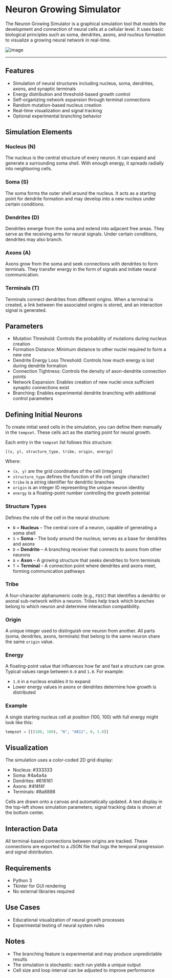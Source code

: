 # Neuron Growing Simulator

The Neuron Growing Simulator is a graphical simulation tool that models the development and connection of neural cells at a cellular level. It uses basic biological principles such as soma, dendrites, axons, and nucleus formation to visualize a growing neural network in real-time.

![image](https://github.com/user-attachments/assets/eb2aed58-8f43-4832-8338-d15045e0c36c)

___

## Features

- Simulation of neural structures including nucleus, soma, dendrites, axons, and synaptic terminals
- Energy distribution and threshold-based growth control
- Self-organizing network expansion through terminal connections
- Random mutation-based nucleus creation
- Real-time visualization and signal tracking
- Optional experimental branching behavior

## Simulation Elements

### Nucleus (N)
The nucleus is the central structure of every neuron. It can expand and generate a surrounding soma shell. With enough energy, it spreads radially into neighboring cells.

### Soma (S)
The soma forms the outer shell around the nucleus. It acts as a starting point for dendrite formation and may develop into a new nucleus under certain conditions.

### Dendrites (D)
Dendrites emerge from the soma and extend into adjacent free areas. They serve as the receiving arms for neural signals. Under certain conditions, dendrites may also branch.

### Axons (A)
Axons grow from the soma and seek connections with dendrites to form terminals. They transfer energy in the form of signals and initiate neural communication.

### Terminals (T)
Terminals connect dendrites from different origins. When a terminal is created, a link between the associated origins is stored, and an interaction signal is generated.

## Parameters

- Mutation Threshold: Controls the probability of mutations during nucleus creation
- Formation Distance: Minimum distance to other nuclei required to form a new one
- Dendrite Energy Loss Threshold: Controls how much energy is lost during dendrite formation
- Connection Tightness: Controls the density of axon-dendrite connection points
- Network Expansion: Enables creation of new nuclei once sufficient synaptic connections exist
- Branching: Enables experimental dendrite branching with additional control parameters

## Defining Initial Neurons

To create initial seed cells in the simulation, you can define them manually in the `tempset`. These cells act as the starting point for neural growth.

Each entry in the `tempset` list follows this structure:

`[(x, y), structure_type, tribe, origin, energy]`

Where:
- `(x, y)` are the grid coordinates of the cell (integers)
- `structure_type` defines the function of the cell (single character)
- `tribe` is a string identifier for dendritic branches
- `origin` is an integer ID representing the unique neuron identity
- `energy` is a floating-point number controlling the growth potential

### Structure Types

Defines the role of the cell in the neural structure:

- `N` = **Nucleus** – The central core of a neuron, capable of generating a soma shell
- `S` = **Soma** – The body around the nucleus; serves as a base for dendrites and axons
- `D` = **Dendrite** – A branching receiver that connects to axons from other neurons
- `A` = **Axon** – A growing structure that seeks dendrites to form terminals
- `T` = **Terminal** – A connection point where dendrites and axons meet, forming communication pathways

### Tribe

A four-character alphanumeric code (e.g., `FQ3C`) that identifies a dendritic or axonal sub-network within a neuron. Tribes help track which branches belong to which neuron and determine interaction compatibility.

### Origin

A unique integer used to distinguish one neuron from another. All parts (soma, dendrites, axons, terminals) that belong to the same neuron share the same `origin` value.

### Energy

A floating-point value that influences how far and fast a structure can grow. Typical values range between `0.0` and `1.0`. For example:
- `1.0` in a nucleus enables it to expand
- Lower energy values in axons or dendrites determine how growth is distributed

### Example

A single starting nucleus cell at position (100, 100) with full energy might look like this:

```python
tempset = [[(100, 100), "N", "AB12", 0, 1.0]]
```

## Visualization

The simulation uses a color-coded 2D grid display:

- Nucleus: #333333
- Soma: #4a4a4a
- Dendrites: #616161
- Axons: #4f4f4f
- Terminals: #8a8888

Cells are drawn onto a canvas and automatically updated. A text display in the top-left shows simulation parameters; signal tracking data is shown at the bottom center.

## Interaction Data

All terminal-based connections between origins are tracked. These connections are exported to a JSON file that logs the temporal progression and signal distribution.

## Requirements

- Python 3
- Tkinter for GUI rendering
- No external libraries required

## Use Cases

- Educational visualization of neural growth processes
- Experimental testing of neural system rules

## Notes

- The branching feature is experimental and may produce unpredictable results
- The simulation is stochastic: each run yields a unique output
- Cell size and loop interval can be adjusted to improve performance
